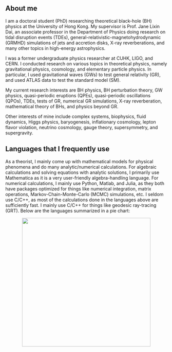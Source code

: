 ## About me
I am a doctoral student (PhD) researching theoretical black-hole (BH) physics at the University of Hong Kong. My supervisor is Prof. Jane Lixin Dai, an associate professor in the Department of Physics doing research on tidal disruption events (TDEs), general-relativistic-magnetohydrodynamic (GRMHD) simulations of jets and accretion disks, X-ray reverberations, and many other topics in high-energy astrophysics.

I was a former undergraduate physics researcher at CUHK, LIGO, and CERN. I conducted research on various topics in theoretical physics, namely gravitational physics, cosmology, and elementary particle physics. In particular, I used gravitational waves (GWs) to test general relativity (GR), and used ATLAS data to test the standard model (SM).

My current research interests are BH physics, BH perturbation theory, GW physics, quasi-periodic eruptions (QPEs), quasi-periodic oscillations (QPOs), TDEs, tests of GR, numerical GR simulations, X-ray reverberation, mathematical theory of BHs, and physics beyond GR.

Other interests of mine include complex systems, biophysics, fluid dynamics, Higgs physics, baryogenesis, inflationary cosmology, lepton flavor violation, neutrino cosmology, gauge theory, supersymmetry, and supergravity.
## Languages that I frequently use
As a theorist, I mainly come up with mathematical models for physical phenomena and do many analytic/numerical calculations. For algebraic calculations and solving equations with analytic solutions, I primarily use Mathematica as it is a very user-friendly algebra-handling language. For numerical calculations, I mainly use Python, Matlab, and Julia, as they both have packages optimized for things like numerical integration, matrix operations, Markov-Chain-Monte-Carlo (MCMC) simulations, etc. I seldom use C/C++, as most of the calculations done in the languages above are sufficiently fast. I mainly use C/C++ for things like geodesic ray-tracing (GRT). Below are the languages summarized in a pie chart:
<div align="center">
<a href="https://github.com/leiflui/github-readme-stats">
  <img height=400 align="center" src="https://github-readme-stats.vercel.app/api/top-langs?username=leiflui&layout=pie&theme=aura&langs_count=5&card_width=320" />
</a>
</div>

